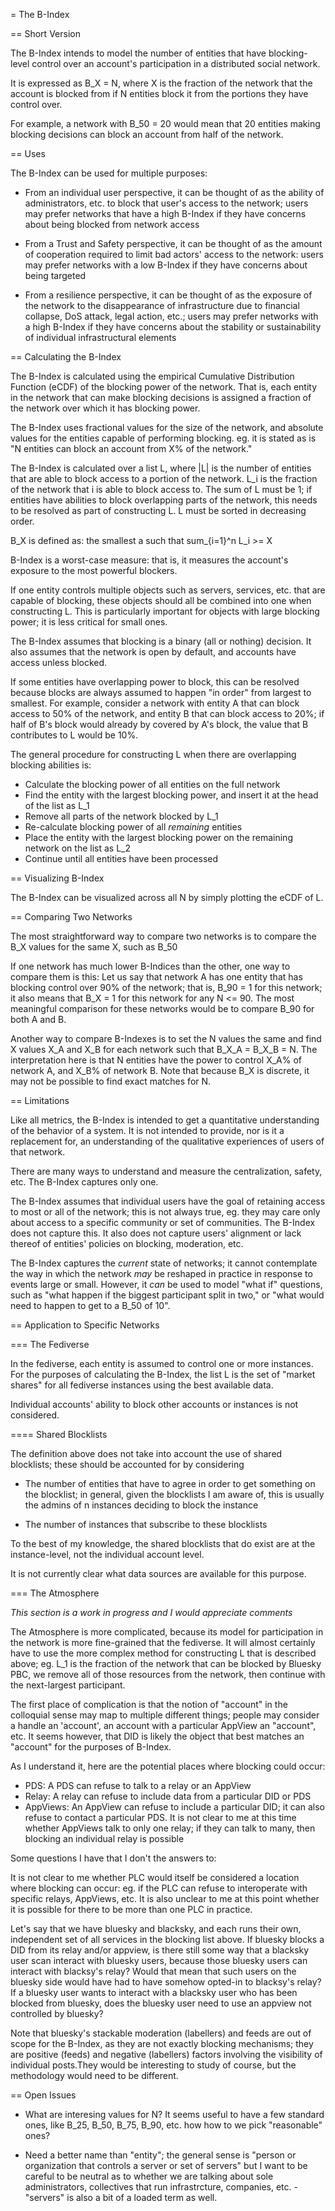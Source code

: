 = The B-Index

== Short Version

The B-Index intends to model the number of entities that have blocking-level
control over an account's participation in a distributed social network.

It is expressed as B_X = N, where X is the fraction of the network that the
account is blocked from if N entities block it from the portions they have
control over.

For example, a network with B_50 = 20 would mean that 20 entities making
blocking decisions can block an account from half of the network.

== Uses

The B-Index can be used for multiple purposes:

* From an individual user perspective, it can be thought of as the ability of
  administrators, etc. to block that user's access to the network; users may
  prefer networks that have a high B-Index if they have concerns about being
blocked from network access

* From a Trust and Safety perspective, it can be thought of as the amount of
  cooperation required to limit bad actors' access to the network: users may
  prefer networks with a low B-Index if they have concerns about being targeted

* From a resilience perspective, it can be thought of as the exposure of the
  network to the disappearance of infrastructure due to financial collapse,
  DoS attack, legal action, etc.; users may prefer networks with a high B-Index
  if they have concerns about the stability or sustainability of individual
  infrastructural elements

== Calculating the B-Index

The B-Index is calculated using the empirical Cumulative Distribution Function
(eCDF) of the blocking power of the network. That is, each entity in the
network that can make blocking decisions is assigned a fraction of the network
over which it has blocking power. 

The B-Index uses fractional values for the size of the network, and absolute
values for the entities capable of performing blocking. eg. it is stated as is
"N entities can block an account from X% of the network."

The B-Index is calculated over a list L, where |L| is the number of entities
that are able to block access to a portion of the network. L_i is the fraction
of the network that i is able to block access to. The sum of L must be 1; if
entities have abilities to block overlapping parts of the network, this needs
to be resolved as part of constructing L. L must be sorted in decreasing order.

B_X is defined as: the smallest a such that sum_{i=1}^n L_i >= X

B-Index is a worst-case measure: that is, it measures the account's exposure
to the most powerful blockers.

If one entity controls multiple objects such as servers, services, etc. that
are capable of blocking, these objects should all be combined into one when
constructing L. This is particularly important for objects with large blocking
power; it is less critical for small ones.

The B-Index assumes that blocking is a binary (all or nothing) decision. It
also assumes that the network is open by default, and accounts have access
unless blocked.

If some entities have overlapping power to block, this can be resolved because
blocks are always assumed to happen "in order" from largest to smallest. For
example, consider a network with entity A that can block access to 50% of the
network, and entity B that can block access to 20%; if half of B's block would
already by covered by A's block, the value that B contributes to L would be 10%.

The general procedure for constructing L when there are overlapping blocking
abilities is:

 * Calculate the blocking power of all entities on the full network
 * Find the entity with the largest blocking power, and insert it at the
   head of the list as L_1
 * Remove all parts of the network blocked by L_1
 * Re-calculate blocking power of all *remaining* entities
 * Place the entity with the largest blocking power on the remaining network
   on the list as L_2
 * Continue until all entities have been processed

== Visualizing B-Index

The B-Index can be visualized across all N by simply plotting the eCDF of L.

== Comparing Two Networks

The most straightforward way to compare two networks is to compare the B_X
values for the same X, such as B_50

If one network has much lower B-Indices than the other, one way to compare
them is this: Let us say that network A has one entity that has blocking control
over 90% of the network; that is, B_90 = 1 for this network; it also means that
B_X = 1 for this network for any N <= 90. The most meaningful comparison for these
networks would be to compare B_90 for both A and B.

Another way to compare B-Indexes is to set the N values the same and find X values
X_A and X_B for each network such that B_X_A = B_X_B = N. The interpretation
here is that N entities have the power to control X_A% of network A, and X_B% of
network B. Note that because B_X is discrete, it may not be possible to find exact
matches for N.

== Limitations

Like all metrics, the B-Index is intended to get a quantitative understanding
of the behavior of a system. It is not intended to provide, nor is it a
replacement for, an understanding of the qualitative experiences of users
of that network. 

There are many ways to understand and measure the centralization, safety, etc.
The B-Index captures only one.

The B-Index assumes that individual users have the goal of retaining access to
most or all of the network; this is not always true, eg. they may care only
about access to a specific community or set of communities. The B-Index does
not capture this. It also does not capture users' alignment or lack thereof of
entities' policies on blocking, moderation, etc.

The B-Index captures the *current* state of networks; it cannot contemplate
the way in which the network *may* be reshaped in practice in response to
events large or small. However, it *can* be used to model "what if" questions,
such as "what happen if the biggest participant split in two," or "what would
need to happen to get to a B_50 of 10".

== Application to Specific Networks

=== The Fediverse

In the fediverse, each entity is assumed to control one or more instances. For
the purposes of calculating the B-Index, the list L is the set of "market
shares" for all fediverse instances using the best available data. 

Individual accounts' ability to block other accounts or instances is not
considered.

==== Shared Blocklists

The definition above does not take into account the use of shared blocklists;
these should be accounted for by considering

 * The number of entities that have to agree in order to get something on the
   blocklist; in general, given the blocklists I am aware of, this is usually
   the admins of n instances deciding to block the instance

 * The number of instances that subscribe to these blocklists

To the best of my knowledge, the shared blocklists that do exist are at the
instance-level, not the individual account level.

It is not currently clear what data sources are available for this purpose.

=== The Atmosphere

*This section is a work in progress and I would appreciate comments*

The Atmosphere is more complicated, because its model for participation in the
network is more fine-grained that the fediverse. It will almost certainly have
to use the more complex method for constructing L that is described above; eg.
L_1 is the fraction of the network that can be blocked by Bluesky PBC, we remove
all of those resources from the network, then continue with the next-largest 
participant.

The first place of complication is that the notion of "account" in the
colloquial sense may map to multiple different things; people may consider a
handle an 'account', an account with a particular AppView an "account", etc.
It seems however, that DID is likely the object that best matches an "account"
for the purposes of B-Index.

As I understand it, here are the potential places where blocking could occur:

* PDS: A PDS can refuse to talk to a relay or an AppView
* Relay: A relay can refuse to include data from a particular DID or PDS
* AppViews: An AppView can refuse to include a particular DID; it can also refuse to contact a particular PDS. It is not clear to me at this time whether AppViews talk to only one relay; if they can talk to many, then blocking an individual relay is possible

Some questions I have that I don't the answers to:

It is not clear to me whether PLC would itself be considered a location where
blocking can occur: eg. if the PLC can refuse to interoperate with specific
relays, AppViews, etc. It is also unclear to me at this point whether it is
possible for there to be more than one PLC in practice.

Let's say that we have bluesky and blacksky, and each runs their own,
independent set of all services in the blocking list above. If bluesky blocks a
DID from its relay and/or appview, is there still some way that a blacksky user
scan interact with bluesky users, because those bluesky users can interact with
blacksy's relay? Would that mean that such users on the bluesky side would have
had to have somehow opted-in to blacksy's relay? If a bluesky user wants to 
interact with a blacksky user who has been blocked from bluesky, does the bluesky
user need to use an appview not controlled by bluesky?

Note that bluesky's stackable moderation (labellers) and feeds are out of scope
for the B-Index, as they are not exactly blocking mechanisms; they are positive
(feeds) and negative (labellers) factors involving the visibility of individual
posts.They would be interesting to study of course, but the methodology would
need to be different.

== Open Issues

* What are interesing values for N? It seems useful to have a few standard
  ones, like B_25, B_50, B_75, B_90, etc. how how to we pick "reasonable" ones?

* Need a better name than "entity"; the general sense is "person or
  organization that controls a server or set of servers" but I want to be 
  careful to be neutral as to whether we are talking about sole administrators,
  collectives that run infrastrcture, companies, etc. - "servers" is also a bit
  of a loaded term as well.

